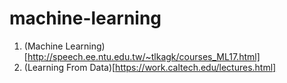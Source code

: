 # machine-learning

1. (Machine Learning)[http://speech.ee.ntu.edu.tw/~tlkagk/courses_ML17.html] 
2. (Learning From Data)[https://work.caltech.edu/lectures.html]
